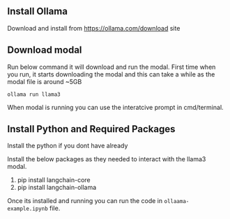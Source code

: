 ## Install Ollama

Download and install from https://ollama.com/download site

## Download modal

Run below command it will download and run the modal.
First time when you run, it starts downloading the modal and this can take a while as the modal file is around ~5GB

```SHELL
ollama run llama3
```

When modal is running you can use the interatcive prompt in cmd/terminal.

## Install Python and Required Packages

Install the python if you dont have already

Install the below packages as they needed to interact with the llama3 modal.

1. pip install langchain-core
2. pip install langchain-ollama

Once its installed and running you can run the code in `ollaama-example.ipynb` file.
